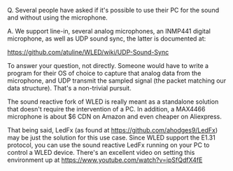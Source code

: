 Q. Several people have asked if it's possible to use their PC for the sound and without using the microphone.

A. We support line-in, several analog microphones, an INMP441 digital microphone, as well as UDP sound sync, the latter is documented at:

https://github.com/atuline/WLED/wiki/UDP-Sound-Sync

To answer your question, not directly. Someone would have to write a program for their OS of choice to capture that analog data from the microphone, and UDP transmit the sampled signal (the packet matching our data structure). That's a non-trivial pursuit.

The sound reactive fork of WLED is really meant as a standalone solution that doesn't require the intervention of a PC. In addition, a MAX4466 microphone is about $6 CDN on Amazon and even cheaper on Aliexpress.

That being said, LedFx (as found at https://github.com/ahodges9/LedFx) may be just the solution for this use case. Since WLED support the E1.31 protocol, you can use the sound reactive LedFx running on your PC to control a WLED device. There's an excellent video on setting this environment up at https://www.youtube.com/watch?v=ipSfQdfX4fE